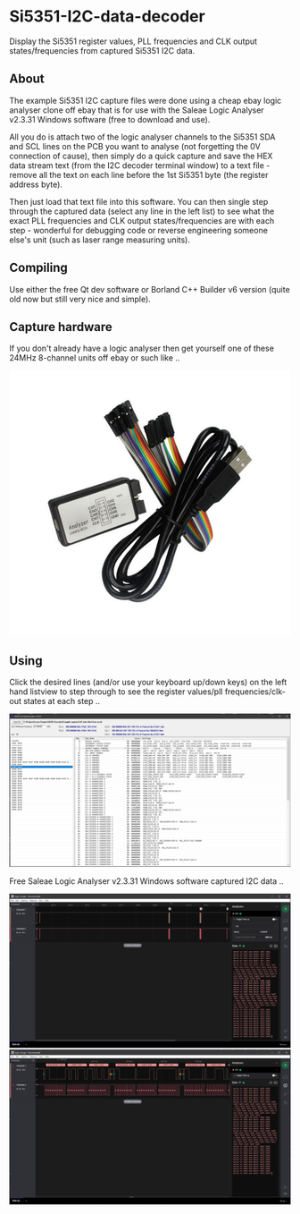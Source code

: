 # Si5351-I2C-data-decoder

Display the Si5351 register values, PLL frequencies and CLK output states/frequencies from captured Si5351 I2C data.

## About

The example Si5351 I2C capture files were done using a cheap ebay logic analyser clone off ebay that is for use with the Saleae Logic Analyser v2.3.31 Windows software (free to download and use).

All you do is attach two of the logic analyser channels to the Si5351 SDA and SCL lines on the PCB you want to analyse (not forgetting the 0V connection of cause), then simply do a quick capture and save the HEX data stream text (from the I2C decoder terminal window) to a text file - remove all the text on each line before the 1st Si5351 byte (the register address byte).

Then just load that text file into this software. You can then single step through the captured data (select any line in the left list) to see what the exact PLL frequencies and CLK output states/frequencies are with each step - wonderful for debugging code or reverse engineering someone else's unit (such as laser range measuring units).

## Compiling

Use either the free Qt dev software or Borland C++ Builder v6 version (quite old now but still very nice and simple).

## Capture hardware

If you don't already have a logic analyser then get yourself one of these 24MHz 8-channel units off ebay or such like ..

<div align="center">
<img src="/LogicAnalyser_24MHz_8ch.png">
</div>

## Using

Click the desired lines (and/or use your keyboard up/down keys) on the left hand listview to step through to see the register values/pll frequencies/clk-out states at each step ..

<div align="center">
<img src="/Image1.png">
</div>

Free Saleae Logic Analyser v2.3.31 Windows software captured I2C data ..

<div align="center">
<img src="/Image2.png">
</div>

<div align="center">
<img src="/Image3.png">
</div>
